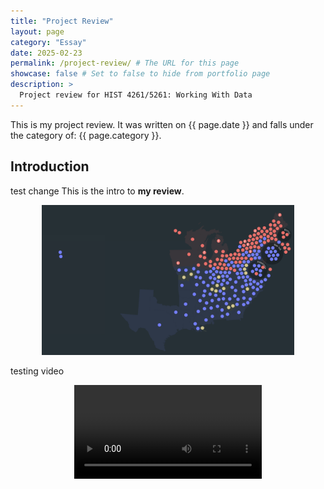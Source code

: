 ```yaml
---
title: "Project Review"
layout: page
category: "Essay"
date: 2025-02-23
permalink: /project-review/ # The URL for this page
showcase: false # Set to false to hide from portfolio page
description: >
  Project review for HIST 4261/5261: Working With Data
---
```


This is my project review. It was written on {{ page.date }} and falls under the category of: {{ page.category }}.

## Introduction
test change
This is the intro to **my review**.

<div align="center">
    <p><img src="/assets/img/example-screenshot.png" style="width: 80%;" /></p>
</div>

testing video 

<div align="center">
  <video style="max-width:80%; height:auto; display:block; margin:0 auto;" controls>
    <source src="/assets/img/1.mp4" type="video/mp4">
      </video>
</div>

